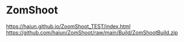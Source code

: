 # ZomShoot

https://haiun.github.io/ZoomShoot_TEST/index.html
https://github.com/haiun/ZomShoot/raw/main/Build/ZomShootBuild.zip
